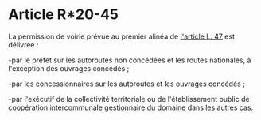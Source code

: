 # Article R*20-45

 

La permission de voirie prévue au premier alinéa de [l'article L. 47][1] est délivrée :

-par le préfet sur les autoroutes non concédées et les routes nationales, à l'exception des ouvrages concédés ;

-par les concessionnaires sur les autoroutes et les ouvrages concédés ;

-par l'exécutif de la collectivité territoriale ou de l'établissement public de coopération intercommunale gestionnaire du domaine dans les autres cas.

 [1]: /affichCodeArticle.do?cidTexte=LEGITEXT000006070987&idArticle=LEGIARTI000006465483&dateTexte=&categorieLien=cid